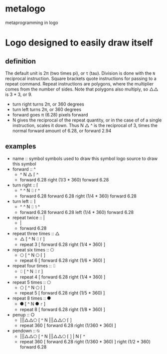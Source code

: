 # metalogo
metaprogramming in logo

# Logo designed to easily draw itself

## definition

The default unit is 2π (two times pi), or τ (tau).
Division is done with the `N` reciprocal instruction.
Square brackets quote instructions for passing to a repeat command.
Repeat instructions are polygons, where the multiplier comes from the number of sides.
Note that polygons also multiply, so △△ is 3 * 3, or 9.

- turn right turns 2π, or 360 degrees
- turn left turns 2π, or 360 degrees
- forward goes π (6.28) pixels forward
- N gives the reciprocal of the repeat quantity, or in the case of of a single instruction, scales it down. Thus N △ ^ is the reciprocal of 3, times the normal forward amount of 6.28, or forward 2.94

## examples
- name :: symbol
  symbols used to draw this symbol
  logo source to draw this symbol
- forward :: ^
  - ^ N △ ⌈ ^
  - forward 6.28 right (1/3 * 360) forward 6.28
- turn right :: ⌈
  - ^ ^ N ⌷ ⌈ ^
  - forward 6.28 forward 6.28 right (1/4 * 360) forward 6.28
- turn left :: ⌉
  - ^ ^ N ⌷ ⌉ ^
  - forward 6.28 forward 6.28 left (1/4 * 360) forward 6.28
- repeat twice :: |
  - |
  - forward 6.28
- repeat three times :: △
  - △ [ ^ N ⌷ ⌈ ]
  - repeat 3 [ forward 6.28 right (1/4 * 360) ]
- repeat six times :: ⎔
  - ⎔ [ ^ N ⎔ ⌈ ]
  - repeat 6 [ forward 6.28 right (1/6 * 360) ]
- repeat four times :: ⌷
  - ⌷ [ ^ N ⌷ ⌈ ]
  - repeat 4 [ forward 6.28 right (1/4 * 360) ]
- repeat 5 times :: ⬠
  - ⬠ [ ^ N ⬠ ⌈ ]
  - repeat 5 [ forward 6.28 right (1/5 * 360) ]
- repeat 8 times :: ⯃
  - ⯃ [ ^ N ⯃ ⌈ ]
  - repeat 8 [ forward 6.28 right (1/8 * 360) ]
- penup :: ○
  - |||△△⬠ [ ^ N |||△△⬠ ⌈ ]
  - repeat 360 [ forward 6.28 right (1/360 * 360) ]
- pendown :: ⍉
  - |||△△⬠ [ ^ N |||△△⬠ ⌈ ] | N ⌈ ^
  - repeat 360 [ forward 6.28 right (1/360 * 360) ] right (1/2 * 360) forward 6.28
